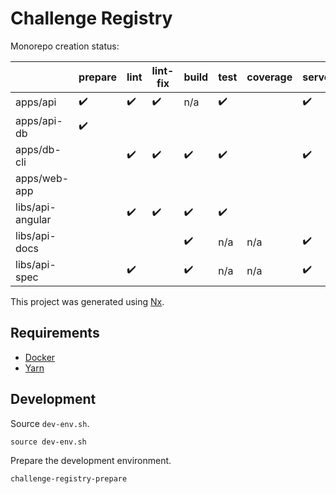 

# Challenge Registry

Monorepo creation status:

|                  | prepare | lint | lint-fix | build | test | coverage | serve |
|------------------|---------|------|----------|-------|------|----------|-------|
| apps/api         | ✔️       | ✔️   | ✔️      | n/a   | ✔️  |          | ✔️   |
| apps/api-db      | ✔️       |      |          |       |      |          |       |
| apps/db-cli      |         | ✔️   | ✔️      | ✔️    | ✔️  |          | ✔️    |
| apps/web-app     |         |      |          |       |      |          |       |
| libs/api-angular |         | ✔️   | ✔️      | ✔️    | ✔️  |          |       |
| libs/api-docs    |         |      |          | ✔️    | n/a  | n/a     | ✔️    |
| libs/api-spec    |         | ✔️   |          | ✔️   | n/a  | n/a      | ✔️   |

This project was generated using [Nx](https://nx.dev).

## Requirements

- [Docker]
- [Yarn]

## Development

Source `dev-env.sh`.

    source dev-env.sh

Prepare the development environment.

    challenge-registry-prepare

<!-- Links -->

[Docker]: https://docs.docker.com/get-docker/
[Yarn]: https://yarnpkg.com/
